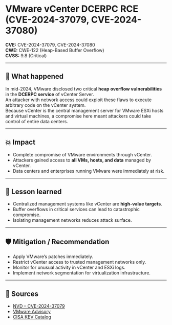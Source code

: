 # VMware vCenter DCERPC RCE (CVE-2024-37079, CVE-2024-37080)

**CVE:** CVE-2024-37079, CVE-2024-37080  
**CWE:** CWE-122 (Heap-Based Buffer Overflow)  
**CVSS:** 9.8 (Critical)  

---

## 📝 What happened
In mid-2024, VMware disclosed two critical **heap overflow vulnerabilities** in the **DCERPC service** of vCenter Server.  
An attacker with network access could exploit these flaws to execute arbitrary code on the vCenter system.  
Because vCenter is the central management server for VMware ESXi hosts and virtual machines, a compromise here meant attackers could take control of entire data centers.  

---

## 💥 Impact
- Complete compromise of VMware environments through vCenter.  
- Attackers gained access to **all VMs, hosts, and data** managed by vCenter.  
- Data centers and enterprises running VMware were immediately at risk.  

---

## 🔑 Lesson learned
- Centralized management systems like vCenter are **high-value targets**.  
- Buffer overflows in critical services can lead to catastrophic compromise.  
- Isolating management networks reduces attack surface.  

---

## 🛡️ Mitigation / Recommendation
- Apply VMware’s patches immediately.  
- Restrict vCenter access to trusted management networks only.  
- Monitor for unusual activity in vCenter and ESXi logs.  
- Implement network segmentation for virtualization infrastructure.  

---

## 🔗 Sources
- [NVD – CVE-2024-37079](https://nvd.nist.gov/vuln/detail/CVE-2024-37079)  
- [VMware Advisory](https://www.vmware.com/security/advisories.html)  
- [CISA KEV Catalog](https://www.cisa.gov/known-exploited-vulnerabilities-catalog)  
